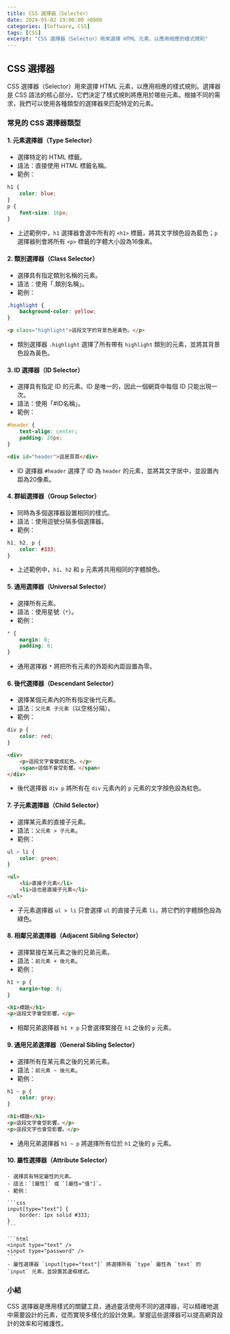 ```yaml
---
title: CSS 選擇器（Selector）
date: 2024-05-02 19:00:00 +0800
categories: [Software, CSS]
tags: [CSS] 
excerpt: "CSS 選擇器（Selector）用來選擇 HTML 元素，以應用相應的樣式規則"
---
```


## CSS 選擇器

CSS 選擇器（Selector）用來選擇 HTML 元素，以應用相應的樣式規則。選擇器是 CSS 語法的核心部分，它們決定了樣式規則將應用於哪些元素。根據不同的需求，我們可以使用各種類型的選擇器來匹配特定的元素。

### 常見的 CSS 選擇器類型

#### 1. **元素選擇器（Type Selector）**
   - 選擇特定的 HTML 標籤。
   - 語法：直接使用 HTML 標籤名稱。
   - 範例：

   ```css
   h1 {
       color: blue;
   }
   p {
       font-size: 16px;
   }
   ```
   - 上述範例中，`h1` 選擇器會選中所有的 `<h1>` 標籤，將其文字顏色設為藍色；`p` 選擇器則會將所有 `<p>` 標籤的字體大小設為16像素。

#### 2. **類別選擇器（Class Selector）**
   - 選擇具有指定類別名稱的元素。
   - 語法：使用「.類別名稱」。
   - 範例：

   ```css
   .highlight {
       background-color: yellow;
   }
   ```

   ```html
   <p class="highlight">這段文字的背景色是黃色。</p>
   ```
   - 類別選擇器 `.highlight` 選擇了所有帶有 `highlight` 類別的元素，並將其背景色設為黃色。

#### 3. **ID 選擇器（ID Selector）**
   - 選擇具有指定 ID 的元素。ID 是唯一的，因此一個網頁中每個 ID 只能出現一次。
   - 語法：使用「#ID名稱」。
   - 範例：

   ```css
   #header {
       text-align: center;
       padding: 20px;
   }
   ```

   ```html
   <div id="header">這是頁首</div>
   ```
   - ID 選擇器 `#header` 選擇了 ID 為 `header` 的元素，並將其文字居中，並設置內距為20像素。

#### 4. **群組選擇器（Group Selector）**
   - 同時為多個選擇器設置相同的樣式。
   - 語法：使用逗號分隔多個選擇器。
   - 範例：

   ```css
   h1, h2, p {
       color: #333;
   }
   ```
   - 上述範例中，`h1`、`h2` 和 `p` 元素將共用相同的字體顏色。

#### 5. **通用選擇器（Universal Selector）**
   - 選擇所有元素。
   - 語法：使用星號（`*`）。
   - 範例：

   ```css
   * {
       margin: 0;
       padding: 0;
   }
   ```
   - 通用選擇器 `*` 將把所有元素的外距和內距設置為零。

#### 6. **後代選擇器（Descendant Selector）**
   - 選擇某個元素內的所有指定後代元素。
   - 語法：`父元素 子元素`（以空格分隔）。
   - 範例：

   ```css
   div p {
       color: red;
   }
   ```

   ```html
   <div>
       <p>這段文字會變成紅色。</p>
       <span>這個不會受影響。</span>
   </div>
   ```
   - 後代選擇器 `div p` 將所有在 `div` 元素內的 `p` 元素的文字顏色設為紅色。

#### 7. **子元素選擇器（Child Selector）**
   - 選擇某元素的直接子元素。
   - 語法：`父元素 > 子元素`。
   - 範例：

   ```css
   ul > li {
       color: green;
   }
   ```

   ```html
   <ul>
       <li>直接子元素</li>
       <li>這也是直接子元素</li>
   </ul>
   ```
   - 子元素選擇器 `ul > li` 只會選擇 `ul` 的直接子元素 `li`，將它們的字體顏色設為綠色。

#### 8. **相鄰兄弟選擇器（Adjacent Sibling Selector）**
   - 選擇緊接在某元素之後的兄弟元素。
   - 語法：`前元素 + 後元素`。
   - 範例：
   
   ```css
   h1 + p {
       margin-top: 0;
   }
   ```

   ```html
   <h1>標題</h1>
   <p>這段文字會受影響。</p>
   ```
   - 相鄰兄弟選擇器 `h1 + p` 只會選擇緊接在 `h1` 之後的 `p` 元素。

#### 9. **通用兄弟選擇器（General Sibling Selector）**
   - 選擇所有在某元素之後的兄弟元素。
   - 語法：`前元素 ~ 後元素`。
   - 範例：

   ```css
   h1 ~ p {
       color: gray;
   }
   ```
   ```html
   <h1>標題</h1>
   <p>這段文字會受影響。</p>
   <p>這段文字也會受影響。</p>
   ```
   - 通用兄弟選擇器 `h1 ~ p` 將選擇所有位於 `h1` 之後的 `p` 元素。

#### 10. **屬性選擇器（Attribute Selector）**
    - 選擇具有特定屬性的元素。
    - 語法：`[屬性]` 或 `[屬性="值"]`。
    - 範例：

    ```css
    input[type="text"] {
        border: 1px solid #333;
    }
    ```

    ```html
    <input type="text" />
    <input type="password" />
    ```
    - 屬性選擇器 `input[type="text"]` 將選擇所有 `type` 屬性為 `text` 的 `input` 元素，並設置其邊框樣式。

### 小結

CSS 選擇器是應用樣式的關鍵工具，通過靈活使用不同的選擇器，可以精確地選中需要設計的元素，從而實現多樣化的設計效果。掌握這些選擇器可以提高網頁設計的效率和可維護性。
